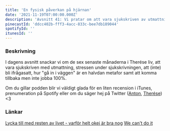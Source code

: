 ```yaml
---
title: 'En fysisk påverkan på hjärnan'
date: '2021-11-19T07:00:00.000Z'
description: 'Avsnitt 41: Vi pratar om att vara sjukskriven av utmattning, stressen under sjukskrivningen, hur "gå in i väggen" är en halvdan metafor och mycket annat.'
pinecastId: 'ddcc402b-fff3-4acc-833c-bee7db189044'
spotifyId: ''
itunesId: ''
---
```


### Beskrivning

I dagens avsnitt snackar vi om de sex senaste månaderna i Therése liv, att vara sjukskriven med utmattning, stressen under sjukskrivningen, att (inte) bli ifrågasatt, hur "gå in i väggen" är en halvdan metafor samt att komma tillbaka men inte jobba 100%.

Om du gillar podden blir vi väldigt glada för en liten recension i iTunes, prenumeration på Spotify eller om du säger hej på Twitter ([Anton](https://twitter.com/Awnton), [Therése](https://twitter.com/tkomstadius)) <3

### Länkar

[Lycka till med resten av livet - varför helt okej är bra nog](https://www.adlibris.com/se/bok/lycka-till-med-resten-av-livet---varfor-helt-okej-ar-bra-nog-9789189061101)
[We can't do it](https://www.svtplay.se/we-cant-do-it)
